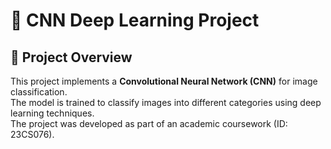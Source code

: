 # 🧠 CNN Deep Learning Project

## 📌 Project Overview
This project implements a **Convolutional Neural Network (CNN)** for image classification.  
The model is trained to classify images into different categories using deep learning techniques.  
The project was developed as part of an academic coursework (ID: 23CS076).
